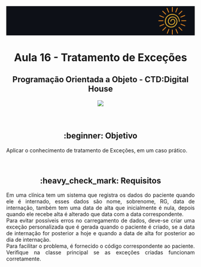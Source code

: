 <div align="center"><img src="https://github.com/lipollis/Imagens-Git/blob/main/banner_assinatura.svg" /></div>

<h1 align="center"> Aula 16 - Tratamento de Exceções </h1>
<h2 align="center"> Programação Orientada a Objeto - CTD:Digital House </h2>

<div align="center">
  <img src="https://cdn.jsdelivr.net/gh/devicons/devicon/icons/java/java-original-wordmark.svg" width="70px"/>
  <br>
  <br>
  

<br>
<h2>:beginner: Objetivo</h2>
<p align="justify">Aplicar o conhecimento de tratamento de Exceções, em um caso prático.</p>


<br>
<h2>:heavy_check_mark: Requisitos </h2>

<p align="justify">Em uma clínica tem um sistema que registra os dados do paciente quando ele é
internado, esses dados são nome, sobrenome, RG, data de internação, também tem
uma data de alta que inicialmente é nula, depois quando ele recebe alta é alterado que
data com a data correspondente.<br>
Para evitar possíveis erros no carregamento de dados, deve-se criar uma exceção
personalizada que é gerada quando o paciente é criado, se a data de internação for
posterior a hoje e quando a data de alta for posterior ao dia de internação.<br>
Para facilitar o problema, é fornecido o código correspondente ao paciente. Verifique
na classe principal se as exceções criadas funcionam corretamente.</p>
